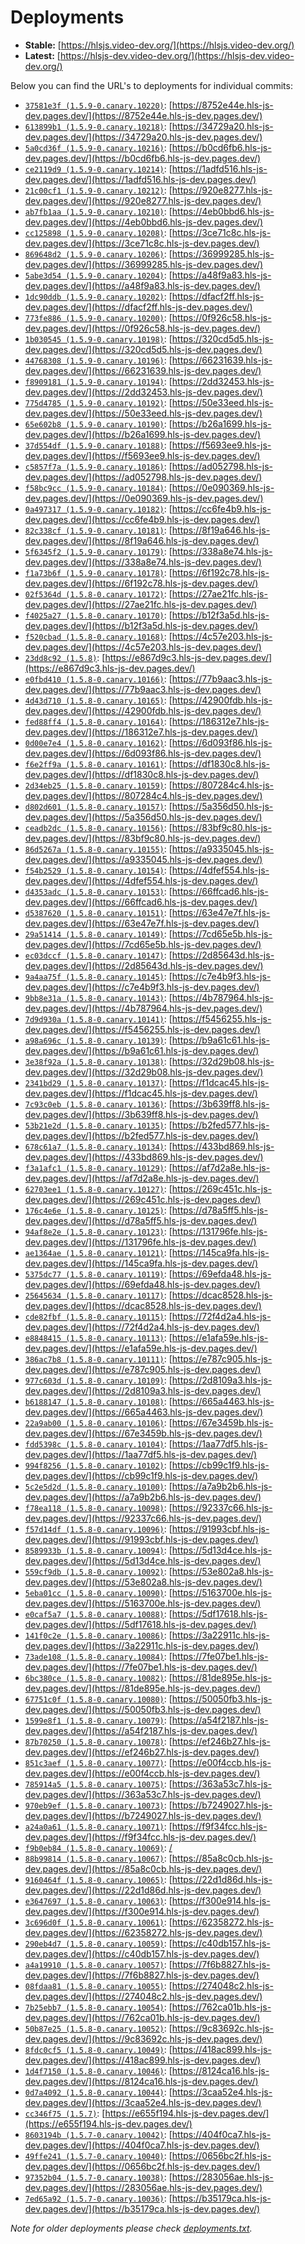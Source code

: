 # Deployments

- **Stable:** [https://hlsjs.video-dev.org/](https://hlsjs.video-dev.org/)
- **Latest:** [https://hlsjs-dev.video-dev.org/](https://hlsjs-dev.video-dev.org/)

Below you can find the URL's to deployments for individual commits:

- [`37581e3f (1.5.9-0.canary.10220)`](https://github.com/video-dev/hls.js/commit/37581e3f919963b1f7f0a7ace62c037deaeb8242): [https://8752e44e.hls-js-dev.pages.dev/](https://8752e44e.hls-js-dev.pages.dev/)
- [`613899b1 (1.5.9-0.canary.10218)`](https://github.com/video-dev/hls.js/commit/613899b1b4ca0de391965ca557a9b396a0bc7f5c): [https://34729a20.hls-js-dev.pages.dev/](https://34729a20.hls-js-dev.pages.dev/)
- [`5a0cd36f (1.5.9-0.canary.10216)`](https://github.com/video-dev/hls.js/commit/5a0cd36ff35ae3ac9f6c0785bf10b62f0b449b03): [https://b0cd6fb6.hls-js-dev.pages.dev/](https://b0cd6fb6.hls-js-dev.pages.dev/)
- [`ce2119d9 (1.5.9-0.canary.10214)`](https://github.com/video-dev/hls.js/commit/ce2119d9dc25823d97d31d7b8d0163574e2ca47b): [https://1adfd516.hls-js-dev.pages.dev/](https://1adfd516.hls-js-dev.pages.dev/)
- [`21c00cf1 (1.5.9-0.canary.10212)`](https://github.com/video-dev/hls.js/commit/21c00cf1a7becab3d269629719f4164e2645709a): [https://920e8277.hls-js-dev.pages.dev/](https://920e8277.hls-js-dev.pages.dev/)
- [`ab7fb1aa (1.5.9-0.canary.10210)`](https://github.com/video-dev/hls.js/commit/ab7fb1aa82d91b690de7b047678945b650dc1101): [https://4eb0bbd6.hls-js-dev.pages.dev/](https://4eb0bbd6.hls-js-dev.pages.dev/)
- [`cc125898 (1.5.9-0.canary.10208)`](https://github.com/video-dev/hls.js/commit/cc1258986ad1f0d989aac205622f3b48e4fe4845): [https://3ce71c8c.hls-js-dev.pages.dev/](https://3ce71c8c.hls-js-dev.pages.dev/)
- [`869648d2 (1.5.9-0.canary.10206)`](https://github.com/video-dev/hls.js/commit/869648d20714dda92080dfeb81b9cd6b71daa75b): [https://36999285.hls-js-dev.pages.dev/](https://36999285.hls-js-dev.pages.dev/)
- [`5abe3d54 (1.5.9-0.canary.10204)`](https://github.com/video-dev/hls.js/commit/5abe3d54c2d6998666ac050e6fc779bdcc42bb9a): [https://a48f9a83.hls-js-dev.pages.dev/](https://a48f9a83.hls-js-dev.pages.dev/)
- [`1dc90ddb (1.5.9-0.canary.10202)`](https://github.com/video-dev/hls.js/commit/1dc90ddb96c8a11241d0ebb2710f0f1dba936129): [https://dfacf2ff.hls-js-dev.pages.dev/](https://dfacf2ff.hls-js-dev.pages.dev/)
- [`773fe886 (1.5.9-0.canary.10200)`](https://github.com/video-dev/hls.js/commit/773fe886ed45cc83a015045c314763953b9a49d9): [https://0f926c58.hls-js-dev.pages.dev/](https://0f926c58.hls-js-dev.pages.dev/)
- [`1b030545 (1.5.9-0.canary.10198)`](https://github.com/video-dev/hls.js/commit/1b0305459ae85f431a7614c7cebf328c6d185c1b): [https://320cd5d5.hls-js-dev.pages.dev/](https://320cd5d5.hls-js-dev.pages.dev/)
- [`44768308 (1.5.9-0.canary.10196)`](https://github.com/video-dev/hls.js/commit/447683084891b0e316c87100f5775ab8fc143c47): [https://66231639.hls-js-dev.pages.dev/](https://66231639.hls-js-dev.pages.dev/)
- [`f8909181 (1.5.9-0.canary.10194)`](https://github.com/video-dev/hls.js/commit/f890918198f12d533a055eeba3901f9ae01da91f): [https://2dd32453.hls-js-dev.pages.dev/](https://2dd32453.hls-js-dev.pages.dev/)
- [`775d4785 (1.5.9-0.canary.10192)`](https://github.com/video-dev/hls.js/commit/775d4785d5cc914ff5b742ea899a9bbc679704d7): [https://50e33eed.hls-js-dev.pages.dev/](https://50e33eed.hls-js-dev.pages.dev/)
- [`65e602b8 (1.5.9-0.canary.10190)`](https://github.com/video-dev/hls.js/commit/65e602b8ea22d84741a481bdec35df23aa3c35bb): [https://b26a1699.hls-js-dev.pages.dev/](https://b26a1699.hls-js-dev.pages.dev/)
- [`37d554df (1.5.9-0.canary.10188)`](https://github.com/video-dev/hls.js/commit/37d554df2e806bf242d10a2207164747fa48b5de): [https://f5693ee9.hls-js-dev.pages.dev/](https://f5693ee9.hls-js-dev.pages.dev/)
- [`c5857f7a (1.5.9-0.canary.10186)`](https://github.com/video-dev/hls.js/commit/c5857f7afd72c0c05e1cfa406e311aa8cc38f4b3): [https://ad052798.hls-js-dev.pages.dev/](https://ad052798.hls-js-dev.pages.dev/)
- [`f58bc9cc (1.5.9-0.canary.10184)`](https://github.com/video-dev/hls.js/commit/f58bc9cc40907cade9ad325ea0694eb986c9a6be): [https://0e090369.hls-js-dev.pages.dev/](https://0e090369.hls-js-dev.pages.dev/)
- [`0a497317 (1.5.9-0.canary.10182)`](https://github.com/video-dev/hls.js/commit/0a497317de8e73e6ad0f35bc06c8b327e10c995f): [https://cc6fe4b9.hls-js-dev.pages.dev/](https://cc6fe4b9.hls-js-dev.pages.dev/)
- [`82c338cf (1.5.9-0.canary.10181)`](https://github.com/video-dev/hls.js/commit/82c338cf9e4cafca11b7dfcb2a3f95b08d48d630): [https://8f19a646.hls-js-dev.pages.dev/](https://8f19a646.hls-js-dev.pages.dev/)
- [`5f6345f2 (1.5.9-0.canary.10179)`](https://github.com/video-dev/hls.js/commit/5f6345f22edcfd0766f89b04c1f1e7e2b1571971): [https://338a8e74.hls-js-dev.pages.dev/](https://338a8e74.hls-js-dev.pages.dev/)
- [`f1a73b6f (1.5.9-0.canary.10178)`](https://github.com/video-dev/hls.js/commit/f1a73b6f39fe1b1f58b2292348c33dd3b890ed3c): [https://6f192c78.hls-js-dev.pages.dev/](https://6f192c78.hls-js-dev.pages.dev/)
- [`02f5364d (1.5.8-0.canary.10172)`](https://github.com/video-dev/hls.js/commit/02f5364d801847873aecd5a215f2865f68421de3): [https://27ae21fc.hls-js-dev.pages.dev/](https://27ae21fc.hls-js-dev.pages.dev/)
- [`f4025a27 (1.5.8-0.canary.10170)`](https://github.com/video-dev/hls.js/commit/f4025a27853ec21d43c75a980124fbbc7b5e206d): [https://b12f3a5d.hls-js-dev.pages.dev/](https://b12f3a5d.hls-js-dev.pages.dev/)
- [`f520cbad (1.5.8-0.canary.10168)`](https://github.com/video-dev/hls.js/commit/f520cbad23ff991c1ab3c07a55e31e875808ab67): [https://4c57e203.hls-js-dev.pages.dev/](https://4c57e203.hls-js-dev.pages.dev/)
- [`23dd8c92 (1.5.8)`](https://github.com/video-dev/hls.js/commit/23dd8c92129c16f035ffa19bf79a77263375197c): [https://e867d9c3.hls-js-dev.pages.dev/](https://e867d9c3.hls-js-dev.pages.dev/)
- [`e0fbd410 (1.5.8-0.canary.10166)`](https://github.com/video-dev/hls.js/commit/e0fbd4108af41d918a9499d6455b34bf6b7faafe): [https://77b9aac3.hls-js-dev.pages.dev/](https://77b9aac3.hls-js-dev.pages.dev/)
- [`4d43d710 (1.5.8-0.canary.10165)`](https://github.com/video-dev/hls.js/commit/4d43d7109940926859dff85dce4495716538b4ec): [https://42900fdb.hls-js-dev.pages.dev/](https://42900fdb.hls-js-dev.pages.dev/)
- [`fed88ff4 (1.5.8-0.canary.10164)`](https://github.com/video-dev/hls.js/commit/fed88ff41b8b2a05a3341805a6c3ee6f86b07d87): [https://186312e7.hls-js-dev.pages.dev/](https://186312e7.hls-js-dev.pages.dev/)
- [`0d00e7e4 (1.5.8-0.canary.10162)`](https://github.com/video-dev/hls.js/commit/0d00e7e4e72193970d3596037882a2159c2e5f6b): [https://6d093f86.hls-js-dev.pages.dev/](https://6d093f86.hls-js-dev.pages.dev/)
- [`f6e2ff9a (1.5.8-0.canary.10161)`](https://github.com/video-dev/hls.js/commit/f6e2ff9a908c472abca54a93f6e3679883ccfe51): [https://df1830c8.hls-js-dev.pages.dev/](https://df1830c8.hls-js-dev.pages.dev/)
- [`2d34eb25 (1.5.8-0.canary.10159)`](https://github.com/video-dev/hls.js/commit/2d34eb25010e3bcbbd49adb4e1f81079543f9526): [https://807284c4.hls-js-dev.pages.dev/](https://807284c4.hls-js-dev.pages.dev/)
- [`d802d601 (1.5.8-0.canary.10157)`](https://github.com/video-dev/hls.js/commit/d802d6013c7044cdfc7db6963643abbcf1b2d351): [https://5a356d50.hls-js-dev.pages.dev/](https://5a356d50.hls-js-dev.pages.dev/)
- [`ceadb2dc (1.5.8-0.canary.10156)`](https://github.com/video-dev/hls.js/commit/ceadb2dce46dde6c709c966d7585e7b1164936c0): [https://83bf9c80.hls-js-dev.pages.dev/](https://83bf9c80.hls-js-dev.pages.dev/)
- [`86d5267a (1.5.8-0.canary.10155)`](https://github.com/video-dev/hls.js/commit/86d5267abb96e8f8afc90aca3a534fe51ae7620a): [https://a9335045.hls-js-dev.pages.dev/](https://a9335045.hls-js-dev.pages.dev/)
- [`f54b2529 (1.5.8-0.canary.10154)`](https://github.com/video-dev/hls.js/commit/f54b2529edb5bc869271e8d653ac9d8876cd3d25): [https://4dfef554.hls-js-dev.pages.dev/](https://4dfef554.hls-js-dev.pages.dev/)
- [`d4353adc (1.5.8-0.canary.10153)`](https://github.com/video-dev/hls.js/commit/d4353adc285ae2df3c776e62e649e430ea2e454f): [https://66ffcad6.hls-js-dev.pages.dev/](https://66ffcad6.hls-js-dev.pages.dev/)
- [`d5387620 (1.5.8-0.canary.10151)`](https://github.com/video-dev/hls.js/commit/d5387620ff811721ab1633a911f45694b6c142b5): [https://63e47e7f.hls-js-dev.pages.dev/](https://63e47e7f.hls-js-dev.pages.dev/)
- [`29a51414 (1.5.8-0.canary.10149)`](https://github.com/video-dev/hls.js/commit/29a5141492f0034ac05250ca712f7874abeee128): [https://7cd65e5b.hls-js-dev.pages.dev/](https://7cd65e5b.hls-js-dev.pages.dev/)
- [`ec03dccf (1.5.8-0.canary.10147)`](https://github.com/video-dev/hls.js/commit/ec03dccf458399d89d117aa0b5882f9c7af314af): [https://2d85643d.hls-js-dev.pages.dev/](https://2d85643d.hls-js-dev.pages.dev/)
- [`9a4aa75f (1.5.8-0.canary.10145)`](https://github.com/video-dev/hls.js/commit/9a4aa75fa015fca178ad8f9c6f61f4a133d27b47): [https://c7e4b9f3.hls-js-dev.pages.dev/](https://c7e4b9f3.hls-js-dev.pages.dev/)
- [`9bb8e31a (1.5.8-0.canary.10143)`](https://github.com/video-dev/hls.js/commit/9bb8e31a2959a652b6a09d3a01dbbd865433de5a): [https://4b787964.hls-js-dev.pages.dev/](https://4b787964.hls-js-dev.pages.dev/)
- [`7d9d930a (1.5.8-0.canary.10141)`](https://github.com/video-dev/hls.js/commit/7d9d930ad1af00c70e75dc6e0d178805d6a35932): [https://f5456255.hls-js-dev.pages.dev/](https://f5456255.hls-js-dev.pages.dev/)
- [`a98a696c (1.5.8-0.canary.10139)`](https://github.com/video-dev/hls.js/commit/a98a696cfaeb8ee5327124404a8dd0db323d726a): [https://b9a61c61.hls-js-dev.pages.dev/](https://b9a61c61.hls-js-dev.pages.dev/)
- [`3e38f92a (1.5.8-0.canary.10138)`](https://github.com/video-dev/hls.js/commit/3e38f92ae24a74fb9cdf8bd7209d0022c7dfcb1f): [https://32d29b08.hls-js-dev.pages.dev/](https://32d29b08.hls-js-dev.pages.dev/)
- [`2341bd29 (1.5.8-0.canary.10137)`](https://github.com/video-dev/hls.js/commit/2341bd29ea287a942a6aa97067856f5e77666039): [https://f1dcac45.hls-js-dev.pages.dev/](https://f1dcac45.hls-js-dev.pages.dev/)
- [`7c93c0eb (1.5.8-0.canary.10136)`](https://github.com/video-dev/hls.js/commit/7c93c0eb6e4b9aab7cdc48ad2ff7dd17175570a6): [https://3b639ff8.hls-js-dev.pages.dev/](https://3b639ff8.hls-js-dev.pages.dev/)
- [`53b21e2d (1.5.8-0.canary.10135)`](https://github.com/video-dev/hls.js/commit/53b21e2d96136f60597e8b8f12e55c048201a53b): [https://b2fed577.hls-js-dev.pages.dev/](https://b2fed577.hls-js-dev.pages.dev/)
- [`678c61a7 (1.5.8-0.canary.10134)`](https://github.com/video-dev/hls.js/commit/678c61a7a74ed683cf65722a85b0d21848649db6): [https://433bd869.hls-js-dev.pages.dev/](https://433bd869.hls-js-dev.pages.dev/)
- [`f3a1afc1 (1.5.8-0.canary.10129)`](https://github.com/video-dev/hls.js/commit/f3a1afc1032634e457ec8f9c71c606e8326cad11): [https://af7d2a8e.hls-js-dev.pages.dev/](https://af7d2a8e.hls-js-dev.pages.dev/)
- [`62703ee1 (1.5.8-0.canary.10127)`](https://github.com/video-dev/hls.js/commit/62703ee1b2ee37b60ef9477672dd3117066c9d39): [https://269c451c.hls-js-dev.pages.dev/](https://269c451c.hls-js-dev.pages.dev/)
- [`176c4e6e (1.5.8-0.canary.10125)`](https://github.com/video-dev/hls.js/commit/176c4e6ed2ff0f58b90489794c66b8fe7cff81cd): [https://d78a5ff5.hls-js-dev.pages.dev/](https://d78a5ff5.hls-js-dev.pages.dev/)
- [`94af8e2e (1.5.8-0.canary.10123)`](https://github.com/video-dev/hls.js/commit/94af8e2e9f3c362163e5cd7d73ecb2c1d1b485cf): [https://131796fe.hls-js-dev.pages.dev/](https://131796fe.hls-js-dev.pages.dev/)
- [`ae1364ae (1.5.8-0.canary.10121)`](https://github.com/video-dev/hls.js/commit/ae1364ae800040b1cdbdddf80de1150e8caa8d7f): [https://145ca9fa.hls-js-dev.pages.dev/](https://145ca9fa.hls-js-dev.pages.dev/)
- [`5375dc77 (1.5.8-0.canary.10119)`](https://github.com/video-dev/hls.js/commit/5375dc774db9ebf783196635f7a5fdaa8bfb3c99): [https://69efda48.hls-js-dev.pages.dev/](https://69efda48.hls-js-dev.pages.dev/)
- [`25645634 (1.5.8-0.canary.10117)`](https://github.com/video-dev/hls.js/commit/25645634e24875bc7db82a822248a7c0165da2bf): [https://dcac8528.hls-js-dev.pages.dev/](https://dcac8528.hls-js-dev.pages.dev/)
- [`cde82fbf (1.5.8-0.canary.10115)`](https://github.com/video-dev/hls.js/commit/cde82fbfc586040ee174528aa4dd1ed73f63aee0): [https://72f4d2a4.hls-js-dev.pages.dev/](https://72f4d2a4.hls-js-dev.pages.dev/)
- [`e8848415 (1.5.8-0.canary.10113)`](https://github.com/video-dev/hls.js/commit/e88484153ec887361b2a42f6ad8cacd228cb22e2): [https://e1afa59e.hls-js-dev.pages.dev/](https://e1afa59e.hls-js-dev.pages.dev/)
- [`386ac7b8 (1.5.8-0.canary.10111)`](https://github.com/video-dev/hls.js/commit/386ac7b8874c8f0c1ca2bf3fcae27c0b761ec774): [https://e787c905.hls-js-dev.pages.dev/](https://e787c905.hls-js-dev.pages.dev/)
- [`977c603d (1.5.8-0.canary.10109)`](https://github.com/video-dev/hls.js/commit/977c603dd21fff6b79299fd144ba77f5aff9a5b1): [https://2d8109a3.hls-js-dev.pages.dev/](https://2d8109a3.hls-js-dev.pages.dev/)
- [`b6188147 (1.5.8-0.canary.10108)`](https://github.com/video-dev/hls.js/commit/b618814723dce5906b4c6db364dda153df4a20b5): [https://665a4463.hls-js-dev.pages.dev/](https://665a4463.hls-js-dev.pages.dev/)
- [`22a9ab00 (1.5.8-0.canary.10106)`](https://github.com/video-dev/hls.js/commit/22a9ab00a0de47c67ffb54e67a301932e1228ccb): [https://67e3459b.hls-js-dev.pages.dev/](https://67e3459b.hls-js-dev.pages.dev/)
- [`fdd5398c (1.5.8-0.canary.10104)`](https://github.com/video-dev/hls.js/commit/fdd5398c926a2576f74279e7bdf9e748d96c14e8): [https://1aa77df5.hls-js-dev.pages.dev/](https://1aa77df5.hls-js-dev.pages.dev/)
- [`994f8256 (1.5.8-0.canary.10102)`](https://github.com/video-dev/hls.js/commit/994f8256a190552c52fdaa7539c4855898d2066e): [https://cb99c1f9.hls-js-dev.pages.dev/](https://cb99c1f9.hls-js-dev.pages.dev/)
- [`5c2e5d2d (1.5.8-0.canary.10100)`](https://github.com/video-dev/hls.js/commit/5c2e5d2d041cb0ff69f2aeb0705699e2d7115139): [https://a7a9b2b6.hls-js-dev.pages.dev/](https://a7a9b2b6.hls-js-dev.pages.dev/)
- [`f78ea118 (1.5.8-0.canary.10098)`](https://github.com/video-dev/hls.js/commit/f78ea118e24661701fc97e7ab8d9b2f4dd79e354): [https://92337c66.hls-js-dev.pages.dev/](https://92337c66.hls-js-dev.pages.dev/)
- [`f57d14df (1.5.8-0.canary.10096)`](https://github.com/video-dev/hls.js/commit/f57d14df0e52f93bd9b22074ac582a000fa83e2a): [https://91993cbf.hls-js-dev.pages.dev/](https://91993cbf.hls-js-dev.pages.dev/)
- [`8589933b (1.5.8-0.canary.10094)`](https://github.com/video-dev/hls.js/commit/8589933b592fa2f269d50021c9a9dd0350cc7f5e): [https://5d13d4ce.hls-js-dev.pages.dev/](https://5d13d4ce.hls-js-dev.pages.dev/)
- [`559cf9db (1.5.8-0.canary.10092)`](https://github.com/video-dev/hls.js/commit/559cf9dbd02c82ae2c876abac5f836a97442066e): [https://53e802a8.hls-js-dev.pages.dev/](https://53e802a8.hls-js-dev.pages.dev/)
- [`5eba01cc (1.5.8-0.canary.10090)`](https://github.com/video-dev/hls.js/commit/5eba01cc0f70091ee16a1b58b09193b453fda843): [https://5163700e.hls-js-dev.pages.dev/](https://5163700e.hls-js-dev.pages.dev/)
- [`e0caf5a7 (1.5.8-0.canary.10088)`](https://github.com/video-dev/hls.js/commit/e0caf5a797ee8c2baec53bc6ccf83b25b8461ec9): [https://5df17618.hls-js-dev.pages.dev/](https://5df17618.hls-js-dev.pages.dev/)
- [`141f0c2e (1.5.8-0.canary.10086)`](https://github.com/video-dev/hls.js/commit/141f0c2e723b0e541c1779230b7c4540a1af95a6): [https://3a22911c.hls-js-dev.pages.dev/](https://3a22911c.hls-js-dev.pages.dev/)
- [`73ade108 (1.5.8-0.canary.10084)`](https://github.com/video-dev/hls.js/commit/73ade108df22b9bfb3d6253e7e5cd6f7c47808c0): [https://7fe07be1.hls-js-dev.pages.dev/](https://7fe07be1.hls-js-dev.pages.dev/)
- [`6bc380ce (1.5.8-0.canary.10082)`](https://github.com/video-dev/hls.js/commit/6bc380ce1e6e77f60203e6348ec159d1a992aae9): [https://81de895e.hls-js-dev.pages.dev/](https://81de895e.hls-js-dev.pages.dev/)
- [`67751c0f (1.5.8-0.canary.10080)`](https://github.com/video-dev/hls.js/commit/67751c0f5227ea037f5339b1ff75a98bf52032e3): [https://50050fb3.hls-js-dev.pages.dev/](https://50050fb3.hls-js-dev.pages.dev/)
- [`1599e8f1 (1.5.8-0.canary.10079)`](https://github.com/video-dev/hls.js/commit/1599e8f1ff821665223034247432a4942493b852): [https://a54f2187.hls-js-dev.pages.dev/](https://a54f2187.hls-js-dev.pages.dev/)
- [`87b70250 (1.5.8-0.canary.10078)`](https://github.com/video-dev/hls.js/commit/87b70250981df1b55d8137f8ed750c66b80c11dc): [https://ef246b27.hls-js-dev.pages.dev/](https://ef246b27.hls-js-dev.pages.dev/)
- [`851c3aef (1.5.8-0.canary.10077)`](https://github.com/video-dev/hls.js/commit/851c3aefb07d8bca7fcf0a22a0a3070c13509eeb): [https://e00f4ccb.hls-js-dev.pages.dev/](https://e00f4ccb.hls-js-dev.pages.dev/)
- [`785914a5 (1.5.8-0.canary.10075)`](https://github.com/video-dev/hls.js/commit/785914a54bf440f31f4c853808ed99f7b54762f4): [https://363a53c7.hls-js-dev.pages.dev/](https://363a53c7.hls-js-dev.pages.dev/)
- [`970eb9ef (1.5.8-0.canary.10073)`](https://github.com/video-dev/hls.js/commit/970eb9ef3efb838cb6eb16ef07b588fed9e970af): [https://b7249027.hls-js-dev.pages.dev/](https://b7249027.hls-js-dev.pages.dev/)
- [`a24a0a61 (1.5.8-0.canary.10071)`](https://github.com/video-dev/hls.js/commit/a24a0a612e684ec96d83b5d417938bd52a777fbd): [https://f9f34fcc.hls-js-dev.pages.dev/](https://f9f34fcc.hls-js-dev.pages.dev/)
- [`f9b0eb84 (1.5.8-0.canary.10069)`](https://github.com/video-dev/hls.js/commit/f9b0eb842a7b466f886f96ee8556bf380e1f6d6c): [/](/)
- [`88b99814 (1.5.8-0.canary.10067)`](https://github.com/video-dev/hls.js/commit/88b9981430ee098f516e992a269c128dd105868a): [https://85a8c0cb.hls-js-dev.pages.dev/](https://85a8c0cb.hls-js-dev.pages.dev/)
- [`9160464f (1.5.8-0.canary.10065)`](https://github.com/video-dev/hls.js/commit/9160464fad3ff863be01324fa147c8636adcfd1b): [https://22d1d86d.hls-js-dev.pages.dev/](https://22d1d86d.hls-js-dev.pages.dev/)
- [`e3647697 (1.5.8-0.canary.10063)`](https://github.com/video-dev/hls.js/commit/e364769735a0a57e8d7a939ba19da90da7a9f93a): [https://f300e914.hls-js-dev.pages.dev/](https://f300e914.hls-js-dev.pages.dev/)
- [`3c696d0f (1.5.8-0.canary.10061)`](https://github.com/video-dev/hls.js/commit/3c696d0f47de6c5bdc9dc50a0b6a016c00bf807d): [https://62358272.hls-js-dev.pages.dev/](https://62358272.hls-js-dev.pages.dev/)
- [`290eb4d7 (1.5.8-0.canary.10059)`](https://github.com/video-dev/hls.js/commit/290eb4d76d8c225162de4368c8d00bfbdff75370): [https://c40db157.hls-js-dev.pages.dev/](https://c40db157.hls-js-dev.pages.dev/)
- [`a4a19910 (1.5.8-0.canary.10057)`](https://github.com/video-dev/hls.js/commit/a4a19910c1cb20ca66839609e2ee47d7bbb32e91): [https://7f6b8827.hls-js-dev.pages.dev/](https://7f6b8827.hls-js-dev.pages.dev/)
- [`08fdaa81 (1.5.8-0.canary.10055)`](https://github.com/video-dev/hls.js/commit/08fdaa81ab134f188f9bec22036af72f6c1dd055): [https://274048c2.hls-js-dev.pages.dev/](https://274048c2.hls-js-dev.pages.dev/)
- [`7b25ebb7 (1.5.8-0.canary.10054)`](https://github.com/video-dev/hls.js/commit/7b25ebb7faeaf666b94404356f6b08361f5abede): [https://762ca01b.hls-js-dev.pages.dev/](https://762ca01b.hls-js-dev.pages.dev/)
- [`50b87e25 (1.5.8-0.canary.10052)`](https://github.com/video-dev/hls.js/commit/50b87e25708faaedb7d332d3cc72937332635f09): [https://9c83692c.hls-js-dev.pages.dev/](https://9c83692c.hls-js-dev.pages.dev/)
- [`8fdc0cf5 (1.5.8-0.canary.10049)`](https://github.com/video-dev/hls.js/commit/8fdc0cf58e45891272dc58754929b18df228fce6): [https://418ac899.hls-js-dev.pages.dev/](https://418ac899.hls-js-dev.pages.dev/)
- [`1d4f7150 (1.5.8-0.canary.10046)`](https://github.com/video-dev/hls.js/commit/1d4f715037452e90856dd56f0df17fb79a71d625): [https://8124ca16.hls-js-dev.pages.dev/](https://8124ca16.hls-js-dev.pages.dev/)
- [`0d7a4092 (1.5.8-0.canary.10044)`](https://github.com/video-dev/hls.js/commit/0d7a40925d0ccc26ef49591f76f7a86a18d5eced): [https://3caa52e4.hls-js-dev.pages.dev/](https://3caa52e4.hls-js-dev.pages.dev/)
- [`cc346f75 (1.5.7)`](https://github.com/video-dev/hls.js/commit/cc346f75cc3e5b1412079df20230c578bb564f9f): [https://e655f194.hls-js-dev.pages.dev/](https://e655f194.hls-js-dev.pages.dev/)
- [`8603194b (1.5.7-0.canary.10042)`](https://github.com/video-dev/hls.js/commit/8603194bcabb726864ce7bae74284e66e0f06fca): [https://404f0ca7.hls-js-dev.pages.dev/](https://404f0ca7.hls-js-dev.pages.dev/)
- [`49ffe241 (1.5.7-0.canary.10040)`](https://github.com/video-dev/hls.js/commit/49ffe24166f5978c21c7972c703e56d7bf1ce8d4): [https://0656bc2f.hls-js-dev.pages.dev/](https://0656bc2f.hls-js-dev.pages.dev/)
- [`97352b04 (1.5.7-0.canary.10038)`](https://github.com/video-dev/hls.js/commit/97352b043b231ab600cf192d628d7b3248dc33cd): [https://283056ae.hls-js-dev.pages.dev/](https://283056ae.hls-js-dev.pages.dev/)
- [`7ed65a92 (1.5.7-0.canary.10036)`](https://github.com/video-dev/hls.js/commit/7ed65a92f6a5d090c1e3a9e2ddb5d80fc20e9c30): [https://b35179ca.hls-js-dev.pages.dev/](https://b35179ca.hls-js-dev.pages.dev/)

_Note for older deployments please check [deployments.txt](./deployments.txt)._
